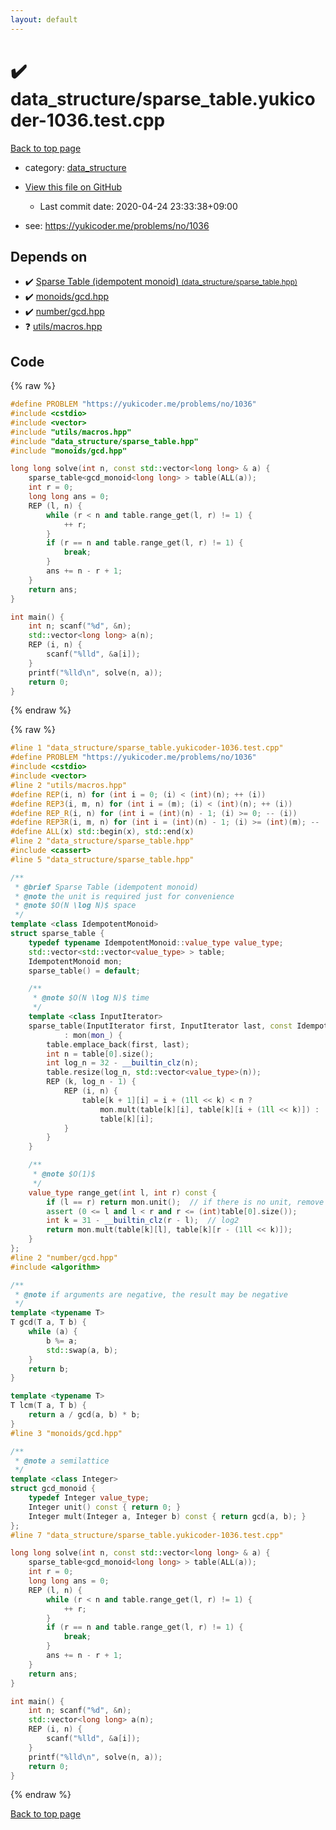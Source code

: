 ```yaml
---
layout: default
---
```


<!-- mathjax config similar to math.stackexchange -->
<script type="text/javascript" async
  src="https://cdnjs.cloudflare.com/ajax/libs/mathjax/2.7.5/MathJax.js?config=TeX-MML-AM_CHTML">
</script>
<script type="text/x-mathjax-config">
  MathJax.Hub.Config({
    TeX: { equationNumbers: { autoNumber: "AMS" }},
    tex2jax: {
      inlineMath: [ ['$','$'] ],
      processEscapes: true
    },
    "HTML-CSS": { matchFontHeight: false },
    displayAlign: "left",
    displayIndent: "2em"
  });
</script>

<script type="text/javascript" src="https://cdnjs.cloudflare.com/ajax/libs/jquery/3.4.1/jquery.min.js"></script>
<script src="https://cdn.jsdelivr.net/npm/jquery-balloon-js@1.1.2/jquery.balloon.min.js" integrity="sha256-ZEYs9VrgAeNuPvs15E39OsyOJaIkXEEt10fzxJ20+2I=" crossorigin="anonymous"></script>
<script type="text/javascript" src="../../assets/js/copy-button.js"></script>
<link rel="stylesheet" href="../../assets/css/copy-button.css" />


# :heavy_check_mark: data_structure/sparse_table.yukicoder-1036.test.cpp

<a href="../../index.html">Back to top page</a>

* category: <a href="../../index.html#c8f6850ec2ec3fb32f203c1f4e3c2fd2">data_structure</a>
* <a href="{{ site.github.repository_url }}/blob/master/data_structure/sparse_table.yukicoder-1036.test.cpp">View this file on GitHub</a>
    - Last commit date: 2020-04-24 23:33:38+09:00


* see: <a href="https://yukicoder.me/problems/no/1036">https://yukicoder.me/problems/no/1036</a>


## Depends on

* :heavy_check_mark: <a href="../../library/data_structure/sparse_table.hpp.html">Sparse Table (idempotent monoid) <small>(data_structure/sparse_table.hpp)</small></a>
* :heavy_check_mark: <a href="../../library/monoids/gcd.hpp.html">monoids/gcd.hpp</a>
* :heavy_check_mark: <a href="../../library/number/gcd.hpp.html">number/gcd.hpp</a>
* :question: <a href="../../library/utils/macros.hpp.html">utils/macros.hpp</a>


## Code

<a id="unbundled"></a>
{% raw %}
```cpp
#define PROBLEM "https://yukicoder.me/problems/no/1036"
#include <cstdio>
#include <vector>
#include "utils/macros.hpp"
#include "data_structure/sparse_table.hpp"
#include "monoids/gcd.hpp"

long long solve(int n, const std::vector<long long> & a) {
    sparse_table<gcd_monoid<long long> > table(ALL(a));
    int r = 0;
    long long ans = 0;
    REP (l, n) {
        while (r < n and table.range_get(l, r) != 1) {
            ++ r;
        }
        if (r == n and table.range_get(l, r) != 1) {
            break;
        }
        ans += n - r + 1;
    }
    return ans;
}

int main() {
    int n; scanf("%d", &n);
    std::vector<long long> a(n);
    REP (i, n) {
        scanf("%lld", &a[i]);
    }
    printf("%lld\n", solve(n, a));
    return 0;
}

```
{% endraw %}

<a id="bundled"></a>
{% raw %}
```cpp
#line 1 "data_structure/sparse_table.yukicoder-1036.test.cpp"
#define PROBLEM "https://yukicoder.me/problems/no/1036"
#include <cstdio>
#include <vector>
#line 2 "utils/macros.hpp"
#define REP(i, n) for (int i = 0; (i) < (int)(n); ++ (i))
#define REP3(i, m, n) for (int i = (m); (i) < (int)(n); ++ (i))
#define REP_R(i, n) for (int i = (int)(n) - 1; (i) >= 0; -- (i))
#define REP3R(i, m, n) for (int i = (int)(n) - 1; (i) >= (int)(m); -- (i))
#define ALL(x) std::begin(x), std::end(x)
#line 2 "data_structure/sparse_table.hpp"
#include <cassert>
#line 5 "data_structure/sparse_table.hpp"

/**
 * @brief Sparse Table (idempotent monoid)
 * @note the unit is required just for convenience
 * @note $O(N \log N)$ space
 */
template <class IdempotentMonoid>
struct sparse_table {
    typedef typename IdempotentMonoid::value_type value_type;
    std::vector<std::vector<value_type> > table;
    IdempotentMonoid mon;
    sparse_table() = default;

    /**
     * @note $O(N \log N)$ time
     */
    template <class InputIterator>
    sparse_table(InputIterator first, InputIterator last, const IdempotentMonoid & mon_ = IdempotentMonoid())
            : mon(mon_) {
        table.emplace_back(first, last);
        int n = table[0].size();
        int log_n = 32 - __builtin_clz(n);
        table.resize(log_n, std::vector<value_type>(n));
        REP (k, log_n - 1) {
            REP (i, n) {
                table[k + 1][i] = i + (1ll << k) < n ?
                    mon.mult(table[k][i], table[k][i + (1ll << k)]) :
                    table[k][i];
            }
        }
    }

    /**
     * @note $O(1)$
     */
    value_type range_get(int l, int r) const {
        if (l == r) return mon.unit();  // if there is no unit, remove this line
        assert (0 <= l and l < r and r <= (int)table[0].size());
        int k = 31 - __builtin_clz(r - l);  // log2
        return mon.mult(table[k][l], table[k][r - (1ll << k)]);
    }
};
#line 2 "number/gcd.hpp"
#include <algorithm>

/**
 * @note if arguments are negative, the result may be negative
 */
template <typename T>
T gcd(T a, T b) {
    while (a) {
        b %= a;
        std::swap(a, b);
    }
    return b;
}

template <typename T>
T lcm(T a, T b) {
    return a / gcd(a, b) * b;
}
#line 3 "monoids/gcd.hpp"

/**
 * @note a semilattice
 */
template <class Integer>
struct gcd_monoid {
    typedef Integer value_type;
    Integer unit() const { return 0; }
    Integer mult(Integer a, Integer b) const { return gcd(a, b); }
};
#line 7 "data_structure/sparse_table.yukicoder-1036.test.cpp"

long long solve(int n, const std::vector<long long> & a) {
    sparse_table<gcd_monoid<long long> > table(ALL(a));
    int r = 0;
    long long ans = 0;
    REP (l, n) {
        while (r < n and table.range_get(l, r) != 1) {
            ++ r;
        }
        if (r == n and table.range_get(l, r) != 1) {
            break;
        }
        ans += n - r + 1;
    }
    return ans;
}

int main() {
    int n; scanf("%d", &n);
    std::vector<long long> a(n);
    REP (i, n) {
        scanf("%lld", &a[i]);
    }
    printf("%lld\n", solve(n, a));
    return 0;
}

```
{% endraw %}

<a href="../../index.html">Back to top page</a>

